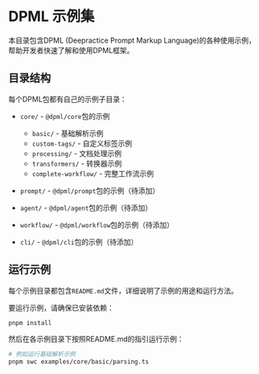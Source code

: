 # DPML 示例集

本目录包含DPML (Deepractice Prompt Markup Language)的各种使用示例，帮助开发者快速了解和使用DPML框架。

## 目录结构

每个DPML包都有自己的示例子目录：

- `core/` - `@dpml/core`包的示例
  - `basic/` - 基础解析示例
  - `custom-tags/` - 自定义标签示例
  - `processing/` - 文档处理示例
  - `transformers/` - 转换器示例
  - `complete-workflow/` - 完整工作流示例
  
- `prompt/` - `@dpml/prompt`包的示例（待添加）

- `agent/` - `@dpml/agent`包的示例（待添加）

- `workflow/` - `@dpml/workflow`包的示例（待添加）

- `cli/` - `@dpml/cli`包的示例（待添加）

## 运行示例

每个示例目录都包含`README.md`文件，详细说明了示例的用途和运行方法。

要运行示例，请确保已安装依赖：

```bash
pnpm install
```

然后在各示例目录下按照README.md的指引运行示例：

```bash
# 例如运行基础解析示例
pnpm swc examples/core/basic/parsing.ts
``` 